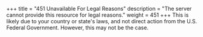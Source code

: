 +++
title =			"451 Unavailable For Legal Reasons"
description =	"The server cannot provide this resource for legal reasons."
weight =		451
+++
This is likely due to your country or state's laws,
and not direct action from the U.S. Federal Government.
However, this may not be the case.
